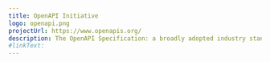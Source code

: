 ```yaml
---
title: OpenAPI Initiative
logo: openapi.png
projectUrl: https://www.openapis.org/
description: The OpenAPI Specification: a broadly adopted industry standard for describing modern APIs.
#linkText: 
---
```

